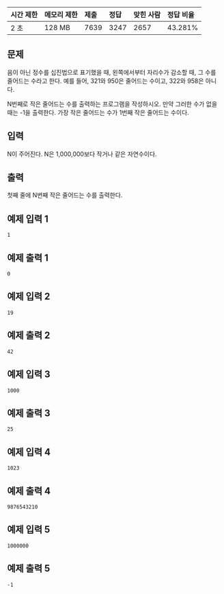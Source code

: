 | 시간 제한 | 메모리 제한 | 제출 | 정답 | 맞힌 사람 | 정답 비율 |
| :-------- | :---------- | :--- | :--- | :-------- | :-------- |
| 2 초      | 128 MB      | 7639 | 3247 | 2657      | 43.281%   |

## 문제

음이 아닌 정수를 십진법으로 표기했을 때, 왼쪽에서부터 자리수가 감소할 때, 그 수를 줄어드는 수라고 한다. 예를 들어, 321와 950은 줄어드는 수이고, 322와 958은 아니다.

N번째로 작은 줄어드는 수를 출력하는 프로그램을 작성하시오. 만약 그러한 수가 없을 때는 -1을 출력한다. 가장 작은 줄어드는 수가 1번째 작은 줄어드는 수이다.

## 입력

N이 주어진다. N은 1,000,000보다 작거나 같은 자연수이다.

## 출력

첫째 줄에 N번째 작은 줄어드는 수를 출력한다.

## 예제 입력 1

```
1
```

## 예제 출력 1

```
0
```

## 예제 입력 2

```
19
```

## 예제 출력 2

```
42
```

## 예제 입력 3

```
1000
```

## 예제 출력 3

```
25
```

## 예제 입력 4

```
1023
```

## 예제 출력 4

```
9876543210
```

## 예제 입력 5

```
1000000
```

## 예제 출력 5

```
-1